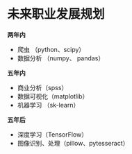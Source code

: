 # 未来职业发展规划
**两年内**
- 爬虫 （python、scipy）
- 数据分析 （numpy、 pandas）

**五年内**
- 商业分析（spss）
- 数据可视化（matplotlib）
- 机器学习 （sk-learn）

**五年后**
- 深度学习（TensorFlow）
- 图像识别、处理（pillow、pytesseract）
